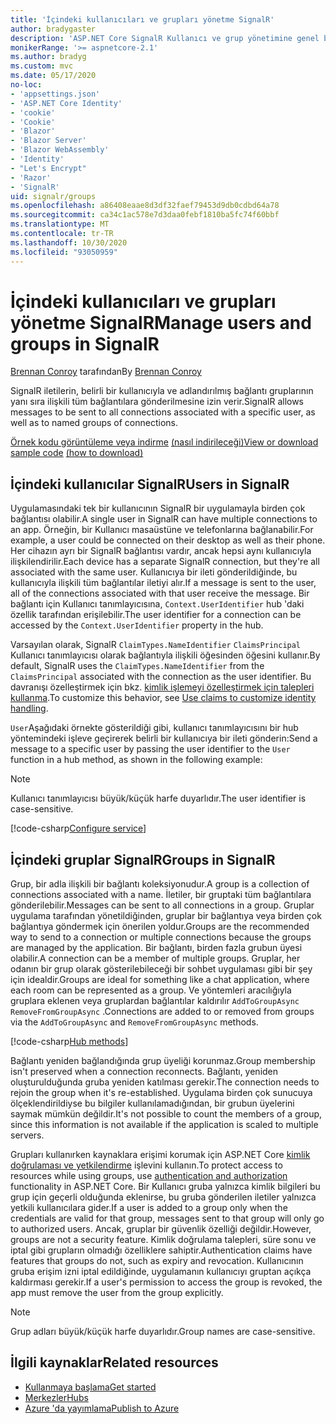 ```yaml
---
title: 'İçindeki kullanıcıları ve grupları yönetme SignalR'
author: bradygaster
description: 'ASP.NET Core SignalR Kullanıcı ve grup yönetimine genel bakış.'
monikerRange: '>= aspnetcore-2.1'
ms.author: bradyg
ms.custom: mvc
ms.date: 05/17/2020
no-loc:
- 'appsettings.json'
- 'ASP.NET Core Identity'
- 'cookie'
- 'Cookie'
- 'Blazor'
- 'Blazor Server'
- 'Blazor WebAssembly'
- 'Identity'
- "Let's Encrypt"
- 'Razor'
- 'SignalR'
uid: signalr/groups
ms.openlocfilehash: a86408eaae8d3df32faef79453d9db0cdbd64a78
ms.sourcegitcommit: ca34c1ac578e7d3daa0febf1810ba5fc74f60bbf
ms.translationtype: MT
ms.contentlocale: tr-TR
ms.lasthandoff: 10/30/2020
ms.locfileid: "93050959"
---
```

# <a name="manage-users-and-groups-in-no-locsignalr"></a><span data-ttu-id="ab413-103">İçindeki kullanıcıları ve grupları yönetme SignalR</span><span class="sxs-lookup"><span data-stu-id="ab413-103">Manage users and groups in SignalR</span></span>

<span data-ttu-id="ab413-104">[Brennan Conroy](https://github.com/BrennanConroy) tarafından</span><span class="sxs-lookup"><span data-stu-id="ab413-104">By [Brennan Conroy](https://github.com/BrennanConroy)</span></span>

<span data-ttu-id="ab413-105">SignalR iletilerin, belirli bir kullanıcıyla ve adlandırılmış bağlantı gruplarının yanı sıra ilişkili tüm bağlantılara gönderilmesine izin verir.</span><span class="sxs-lookup"><span data-stu-id="ab413-105">SignalR allows messages to be sent to all connections associated with a specific user, as well as to named groups of connections.</span></span>

<span data-ttu-id="ab413-106">[Örnek kodu görüntüleme veya indirme](https://github.com/dotnet/AspNetCore.Docs/tree/master/aspnetcore/signalr/groups/sample/) [(nasıl indirileceği)](xref:index#how-to-download-a-sample)</span><span class="sxs-lookup"><span data-stu-id="ab413-106">[View or download sample code](https://github.com/dotnet/AspNetCore.Docs/tree/master/aspnetcore/signalr/groups/sample/) [(how to download)](xref:index#how-to-download-a-sample)</span></span>

## <a name="users-in-no-locsignalr"></a><span data-ttu-id="ab413-107">İçindeki kullanıcılar SignalR</span><span class="sxs-lookup"><span data-stu-id="ab413-107">Users in SignalR</span></span>

<span data-ttu-id="ab413-108">Uygulamasındaki tek bir kullanıcının SignalR bir uygulamayla birden çok bağlantısı olabilir.</span><span class="sxs-lookup"><span data-stu-id="ab413-108">A single user in SignalR can have multiple connections to an app.</span></span> <span data-ttu-id="ab413-109">Örneğin, bir Kullanıcı masaüstüne ve telefonlarına bağlanabilir.</span><span class="sxs-lookup"><span data-stu-id="ab413-109">For example, a user could be connected on their desktop as well as their phone.</span></span> <span data-ttu-id="ab413-110">Her cihazın ayrı bir SignalR bağlantısı vardır, ancak hepsi aynı kullanıcıyla ilişkilendirilir.</span><span class="sxs-lookup"><span data-stu-id="ab413-110">Each device has a separate SignalR connection, but they're all associated with the same user.</span></span> <span data-ttu-id="ab413-111">Kullanıcıya bir ileti gönderildiğinde, bu kullanıcıyla ilişkili tüm bağlantılar iletiyi alır.</span><span class="sxs-lookup"><span data-stu-id="ab413-111">If a message is sent to the user, all of the connections associated with that user receive the message.</span></span> <span data-ttu-id="ab413-112">Bir bağlantı için Kullanıcı tanımlayıcısına, `Context.UserIdentifier` hub 'daki özellik tarafından erişilebilir.</span><span class="sxs-lookup"><span data-stu-id="ab413-112">The user identifier for a connection can be accessed by the `Context.UserIdentifier` property in the hub.</span></span>

<span data-ttu-id="ab413-113">Varsayılan olarak, SignalR `ClaimTypes.NameIdentifier` `ClaimsPrincipal` Kullanıcı tanımlayıcısı olarak bağlantıyla ilişkili öğesinden öğesini kullanır.</span><span class="sxs-lookup"><span data-stu-id="ab413-113">By default, SignalR uses the `ClaimTypes.NameIdentifier` from the `ClaimsPrincipal` associated with the connection as the user identifier.</span></span> <span data-ttu-id="ab413-114">Bu davranışı özelleştirmek için bkz. [kimlik işlemeyi özelleştirmek için talepleri kullanma](xref:signalr/authn-and-authz#use-claims-to-customize-identity-handling).</span><span class="sxs-lookup"><span data-stu-id="ab413-114">To customize this behavior, see [Use claims to customize identity handling](xref:signalr/authn-and-authz#use-claims-to-customize-identity-handling).</span></span>

<span data-ttu-id="ab413-115">`User`Aşağıdaki örnekte gösterildiği gibi, kullanıcı tanımlayıcısını bir hub yöntemindeki işleve geçirerek belirli bir kullanıcıya bir ileti gönderin:</span><span class="sxs-lookup"><span data-stu-id="ab413-115">Send a message to a specific user by passing the user identifier to the `User` function in a hub method, as shown in the following example:</span></span>

> [!NOTE]
> <span data-ttu-id="ab413-116">Kullanıcı tanımlayıcısı büyük/küçük harfe duyarlıdır.</span><span class="sxs-lookup"><span data-stu-id="ab413-116">The user identifier is case-sensitive.</span></span>

[!code-csharp[Configure service](groups/sample/Hubs/ChatHub.cs?range=29-32)]

## <a name="groups-in-no-locsignalr"></a><span data-ttu-id="ab413-117">İçindeki gruplar SignalR</span><span class="sxs-lookup"><span data-stu-id="ab413-117">Groups in SignalR</span></span>

<span data-ttu-id="ab413-118">Grup, bir adla ilişkili bir bağlantı koleksiyonudur.</span><span class="sxs-lookup"><span data-stu-id="ab413-118">A group is a collection of connections associated with a name.</span></span> <span data-ttu-id="ab413-119">İletiler, bir gruptaki tüm bağlantılara gönderilebilir.</span><span class="sxs-lookup"><span data-stu-id="ab413-119">Messages can be sent to all connections in a group.</span></span> <span data-ttu-id="ab413-120">Gruplar uygulama tarafından yönetildiğinden, gruplar bir bağlantıya veya birden çok bağlantıya göndermek için önerilen yoldur.</span><span class="sxs-lookup"><span data-stu-id="ab413-120">Groups are the recommended way to send to a connection or multiple connections because the groups are managed by the application.</span></span> <span data-ttu-id="ab413-121">Bir bağlantı, birden fazla grubun üyesi olabilir.</span><span class="sxs-lookup"><span data-stu-id="ab413-121">A connection can be a member of multiple groups.</span></span> <span data-ttu-id="ab413-122">Gruplar, her odanın bir grup olarak gösterilebileceği bir sohbet uygulaması gibi bir şey için idealdir.</span><span class="sxs-lookup"><span data-stu-id="ab413-122">Groups are ideal for something like a chat application, where each room can be represented as a group.</span></span> <span data-ttu-id="ab413-123">Ve yöntemleri aracılığıyla gruplara eklenen veya gruplardan bağlantılar kaldırılır `AddToGroupAsync` `RemoveFromGroupAsync` .</span><span class="sxs-lookup"><span data-stu-id="ab413-123">Connections are added to or removed from groups via the `AddToGroupAsync` and `RemoveFromGroupAsync` methods.</span></span>

[!code-csharp[Hub methods](groups/sample/Hubs/ChatHub.cs?range=15-27)]

<span data-ttu-id="ab413-124">Bağlantı yeniden bağlandığında grup üyeliği korunmaz.</span><span class="sxs-lookup"><span data-stu-id="ab413-124">Group membership isn't preserved when a connection reconnects.</span></span> <span data-ttu-id="ab413-125">Bağlantı, yeniden oluşturulduğunda gruba yeniden katılması gerekir.</span><span class="sxs-lookup"><span data-stu-id="ab413-125">The connection needs to rejoin the group when it's re-established.</span></span> <span data-ttu-id="ab413-126">Uygulama birden çok sunucuya ölçeklendirildiyse bu bilgiler kullanılamadığından, bir grubun üyelerini saymak mümkün değildir.</span><span class="sxs-lookup"><span data-stu-id="ab413-126">It's not possible to count the members of a group, since this information is not available if the application is scaled to multiple servers.</span></span>

<span data-ttu-id="ab413-127">Grupları kullanırken kaynaklara erişimi korumak için ASP.NET Core [kimlik doğrulaması ve yetkilendirme](xref:signalr/authn-and-authz) işlevini kullanın.</span><span class="sxs-lookup"><span data-stu-id="ab413-127">To protect access to resources while using groups, use [authentication and authorization](xref:signalr/authn-and-authz) functionality in ASP.NET Core.</span></span> <span data-ttu-id="ab413-128">Bir Kullanıcı gruba yalnızca kimlik bilgileri bu grup için geçerli olduğunda eklenirse, bu gruba gönderilen iletiler yalnızca yetkili kullanıcılara gider.</span><span class="sxs-lookup"><span data-stu-id="ab413-128">If a user is added to a group only when the credentials are valid for that group, messages sent to that group will only go to authorized users.</span></span> <span data-ttu-id="ab413-129">Ancak, gruplar bir güvenlik özelliği değildir.</span><span class="sxs-lookup"><span data-stu-id="ab413-129">However, groups are not a security feature.</span></span> <span data-ttu-id="ab413-130">Kimlik doğrulama talepleri, süre sonu ve iptal gibi grupların olmadığı özelliklere sahiptir.</span><span class="sxs-lookup"><span data-stu-id="ab413-130">Authentication claims have features that groups do not, such as expiry and revocation.</span></span> <span data-ttu-id="ab413-131">Kullanıcının gruba erişim izni iptal edildiğinde, uygulamanın kullanıcıyı gruptan açıkça kaldırması gerekir.</span><span class="sxs-lookup"><span data-stu-id="ab413-131">If a user's permission to access the group is revoked, the app must remove the user from the group explicitly.</span></span>

> [!NOTE]
> <span data-ttu-id="ab413-132">Grup adları büyük/küçük harfe duyarlıdır.</span><span class="sxs-lookup"><span data-stu-id="ab413-132">Group names are case-sensitive.</span></span>

## <a name="related-resources"></a><span data-ttu-id="ab413-133">İlgili kaynaklar</span><span class="sxs-lookup"><span data-stu-id="ab413-133">Related resources</span></span>

* [<span data-ttu-id="ab413-134">Kullanmaya başlama</span><span class="sxs-lookup"><span data-stu-id="ab413-134">Get started</span></span>](xref:tutorials/signalr)
* [<span data-ttu-id="ab413-135">Merkezler</span><span class="sxs-lookup"><span data-stu-id="ab413-135">Hubs</span></span>](xref:signalr/hubs)
* [<span data-ttu-id="ab413-136">Azure 'da yayımlama</span><span class="sxs-lookup"><span data-stu-id="ab413-136">Publish to Azure</span></span>](xref:signalr/publish-to-azure-web-app)
